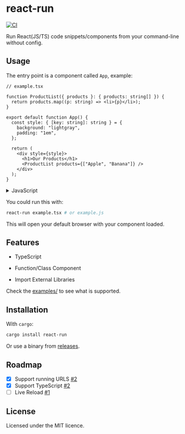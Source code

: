 # react-run

[![CI](https://github.com/UltiRequiem/react-run/actions/workflows/ci.yaml/badge.svg)](https://github.com/UltiRequiem/react-run/actions/workflows/ci.yaml)

Run React(JS/TS) code snippets/components from your command-line without config.

## Usage

The entry point is a component called `App`, example:

```tsx
// example.tsx

function ProductList({ products }: { products: string[] }) {
  return products.map((p: string) => <li>{p}</li>);
}

export default function App() {
  const style: { [key: string]: string } = {
    background: "lightgray",
    padding: "1em",
  };

  return (
    <div style={style}>
      <h1>Our Products</h1>
      <ProductList products={["Apple", "Banana"]} />
    </div>
  );
}
```

<details>

  <summary>JavaScript</summary>

```javascript
// example.js
export default function App() {
  const [count, setCount] = React.useState(0);

  return (
    <div style={{ background: "purple", color: "white", padding: "10px" }}>
      <h1>Hello World</h1>
      <p>{count}</p>
      <button onClick={() => setCount(count + Math.random())}>+ random</button>
    </div>
  );
}
```

</details>

You could run this with:

```sh
react-run example.tsx # or example.js
```

</details>

This will open your default browser with your component loaded.

## Features

- TypeScript

- Function/Class Component

- Import External Libraries

Check the [examples/](./examples) to see what is supported.

## Installation

With `cargo`:

```sh
cargo install react-run
```

Or use a binary from
[releases](https://github.com/UltiRequiem/react-run/releases/latest).

## Roadmap

- [x] Support running URLS [#2](https://github.com/UltiRequiem/react-run/issues/3)
- [x] Support TypeScript [#2](https://github.com/UltiRequiem/react-run/issues/2)
- [ ] Live Reload [#1](https://github.com/UltiRequiem/react-run/issues/1)

## License

Licensed under the MIT licence.
